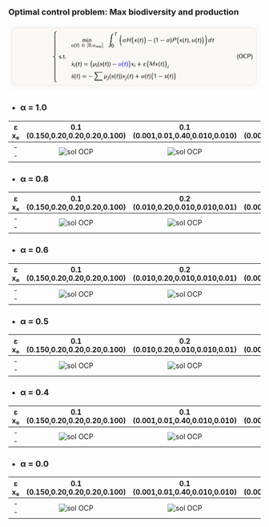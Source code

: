 ### Optimal control problem: Max biodiversity and production

![sol OCP](OCP.png "OCP")

* ### α = 1.0

ε x₀|0.1 (0.150,0.20,0.20,0.20,0.100)|0.1 (0.001,0.01,0.40,0.010,0.010)|0.1 (0.001,0.001,0.001,0.5,0.001)
:------:|:-------------------------------:|:-------------------------------:|:-------------------------------:
  -- | ![sol OCP](CDC/α=1.0/sol_OCP_x1.png "Solution OCP")  |   ![sol OCP](CDC/α=1.0/sol_OCP_x3.png "Solution OCP") |  ![sol OCP](CDC/α=1.0/sol_OCP_x4.png "Solution OCP") 


* ### α = 0.8

ε x₀|0.1 (0.150,0.20,0.20,0.20,0.100)|0.2 (0.010,0.20,0.010,0.010,0.01)|0.1 (0.001,0.01,0.40,0.010,0.010)
:------:|:-------------------------------:|:-------------------------------:|:-------------------------------:
  -- | ![sol OCP](CDC/α=0.8/sol_OCP_x1.png "Solution OCP")  |  ![sol OCP](CDC/α=0.8/sol_OCP_x2.png "Solution OCP") |  ![sol OCP](CDC/α=0.8/sol_OCP_x3.png "Solution OCP") 



  * ### α = 0.6

ε x₀|0.1 (0.150,0.20,0.20,0.20,0.100)|0.2 (0.010,0.20,0.010,0.010,0.01)|0.1 (0.001,0.01,0.40,0.010,0.010)
:------:|:-------------------------------:|:-------------------------------:|:-------------------------------:
  -- | ![sol OCP](CDC/α=0.6/sol_OCP_x1.png "Solution OCP")  |  ![sol OCP](CDC/α=0.6/sol_OCP_x2.png "Solution OCP") |  ![sol OCP](CDC/α=0.6/sol_OCP_x3.png "Solution OCP") 

  * ### α = 0.5

ε x₀|0.1 (0.150,0.20,0.20,0.20,0.100)|0.2 (0.010,0.20,0.010,0.010,0.01)|0.1 (0.001,0.01,0.40,0.010,0.010)
:------:|:-------------------------------:|:-------------------------------:|:-------------------------------: 
  -- | ![sol OCP](CDC/α=0.5/sol_OCP_x1.png "Solution OCP")  |  ![sol OCP](CDC/α=0.5/sol_OCP_x2.png "Solution OCP") |  ![sol OCP](CDC/α=0.5/sol_OCP_x3.png "Solution OCP") 

  * ### α = 0.4

ε x₀|0.1 (0.150,0.20,0.20,0.20,0.100)|0.1 (0.001,0.01,0.40,0.010,0.010)|0.1 (0.001,0.001,0.001,0.5,0.001)
:------:|:-------------------------------:|:-------------------------------:|:-------------------------------:
  -- | ![sol OCP](CDC/α=0.4/sol_OCP_x1.png "Solution OCP")  |  ![sol OCP](CDC/α=0.4/sol_OCP_x3.png "Solution OCP") |  ![sol OCP](CDC/α=0.4/sol_OCP_x4.png "Solution OCP") 


  * ### α = 0.0

ε x₀|0.1 (0.150,0.20,0.20,0.20,0.100)|0.1 (0.001,0.01,0.40,0.010,0.010)|0.1 (0.001,0.001,0.001,0.5,0.001)
:------:|:-------------------------------:|:-------------------------------:|:-------------------------------:
  -- | ![sol OCP](CDC/α=0.0/sol_OCP_x1.png "Solution OCP")  |  ![sol OCP](CDC/α=0.0/sol_OCP_x3.png "Solution OCP") |  ![sol OCP](CDC/α=0.0/sol_OCP_x4.png "Solution OCP") 